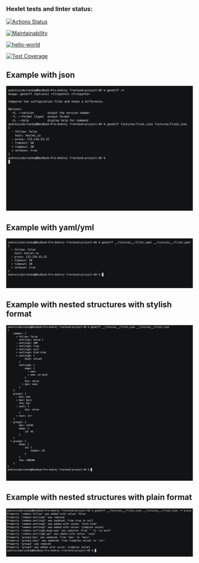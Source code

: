 ### Hexlet tests and linter status:
[![Actions Status](https://github.com/Disielsida/frontend-project-46/actions/workflows/hexlet-check.yml/badge.svg)](https://github.com/Disielsida/frontend-project-46/actions)

[![Maintainability](https://api.codeclimate.com/v1/badges/6880ab95092b68885319/maintainability)](https://codeclimate.com/github/Disielsida/frontend-project-46/maintainability)

[![hello-world](https://github.com/Disielsida/frontend-project-46/actions/workflows/check-project.yml/badge.svg)](https://github.com/Disielsida/frontend-project-46/actions/workflows/check-project.yml)

[![Test Coverage](https://api.codeclimate.com/v1/badges/6880ab95092b68885319/test_coverage)](https://codeclimate.com/github/Disielsida/frontend-project-46/test_coverage)

## Example with json
[![function working with json](img/working.png)](https://asciinema.org/a/p7IYqxOVDKigA1CSb5QdgVCwx)

## Example with yaml/yml
[![function working with yaml/yml](img/working_yaml.png)](https://asciinema.org/a/p7IYqxOVDKigA1CSb5QdgVCwx)

## Example with nested structures with stylish format 
[![function working with stylish](img/nested.png)](https://asciinema.org/a/LuOAxGGp5NXJEFdnaIQAri3yI)

## Example with nested structures with plain format 
[![function working with stylish](img/plain.png)](https://asciinema.org/a/LLrk24i5AcdOddS6qtlnXNidV)
